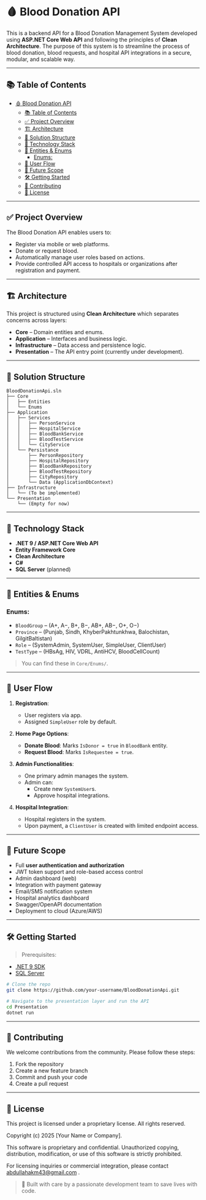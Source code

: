 # 🩸 Blood Donation API

This is a backend API for a Blood Donation Management System developed using **ASP.NET Core Web API** and following the principles of **Clean Architecture**. The purpose of this system is to streamline the process of blood donation, blood requests, and hospital API integrations in a secure, modular, and scalable way.

---

## 📚 Table of Contents

- [🩸 Blood Donation API](#-blood-donation-api)
  - [📚 Table of Contents](#-table-of-contents)
  - [✅ Project Overview](#-project-overview)
  - [🏗️ Architecture](#️-architecture)
  - [📁 Solution Structure](#-solution-structure)
  - [🧪 Technology Stack](#-technology-stack)
  - [🧬 Entities \& Enums](#-entities--enums)
    - [Enums:](#enums)
  - [🔁 User Flow](#-user-flow)
  - [🚀 Future Scope](#-future-scope)
  - [🛠️ Getting Started](#️-getting-started)
  - [🤝 Contributing](#-contributing)
  - [📄 License](#-license)

---

## ✅ Project Overview

The Blood Donation API enables users to:
- Register via mobile or web platforms.
- Donate or request blood.
- Automatically manage user roles based on actions.
- Provide controlled API access to hospitals or organizations after registration and payment.

---

## 🏗️ Architecture

This project is structured using **Clean Architecture** which separates concerns across layers:

- **Core** – Domain entities and enums.
- **Application** – Interfaces and business logic.
- **Infrastructure** – Data access and persistence logic.
- **Presentation** – The API entry point (currently under development).

---

## 📁 Solution Structure

```
BloodDonationApi.sln
├── Core
│   ├── Entities
│   └── Enums
├── Application
│   ├── Services
│   │   ├── PersonService
│   │   ├── HospitalService
│   │   ├── BloodBankService
│   │   ├── BloodTestService
│   │   └── CityService
│   └── Persistance
│       ├── PersonRepository
│       ├── HospitalRepository
│       ├── BloodBankRepository
│       ├── BloodTestRepository
│       ├── CityRepository
│       └── Data (ApplicationDbContext)
├── Infrastructure
│   └── (To be implemented)
└── Presentation
    └── (Empty for now)
```

---

## 🧪 Technology Stack

- **.NET 9 / ASP.NET Core Web API**
- **Entity Framework Core**
- **Clean Architecture**
- **C#**
- **SQL Server** (planned)

---

## 🧬 Entities & Enums

### Enums:
- `BloodGroup` – (A+, A−, B+, B−, AB+, AB−, O+, O−)
- `Province` – (Punjab, Sindh, KhyberPakhtunkhwa, Balochistan, GilgitBaltistan)
- `Role` – (SystemAdmin, SystemUser, SimpleUser, ClientUser)
- `TestType` – (HBsAg, HIV, VDRL, AntiHCV, BloodCellCount)

> You can find these in `Core/Enums/`.

---

## 🔁 User Flow

1. **Registration**:
   - User registers via app.
   - Assigned `SimpleUser` role by default.

2. **Home Page Options**:
   - **Donate Blood**: Marks `IsDonor = true` in `BloodBank` entity.
   - **Request Blood**: Marks `IsRequestee = true`.

3. **Admin Functionalities**:
   - One primary admin manages the system.
   - Admin can:
     - Create new `SystemUser`s.
     - Approve hospital integrations.

4. **Hospital Integration**:
   - Hospital registers in the system.
   - Upon payment, a `ClientUser` is created with limited endpoint access.

---

## 🚀 Future Scope

- Full **user authentication and authorization**
- JWT token support and role-based access control
- Admin dashboard (web)
- Integration with payment gateway
- Email/SMS notification system
- Hospital analytics dashboard
- Swagger/OpenAPI documentation
- Deployment to cloud (Azure/AWS)

---

## 🛠️ Getting Started

> Prerequisites:
- [.NET 9 SDK](https://dotnet.microsoft.com/en-us/download/dotnet/9.0)
- [SQL Server](https://www.microsoft.com/en-us/sql-server/sql-server-downloads)

```bash
# Clone the repo
git clone https://github.com/your-username/BloodDonationApi.git

# Navigate to the presentation layer and run the API
cd Presentation
dotnet run
```

---

## 🤝 Contributing

We welcome contributions from the community. Please follow these steps:

1. Fork the repository
2. Create a new feature branch
3. Commit and push your code
4. Create a pull request

---

## 📄 License

This project is licensed under a proprietary license. All rights reserved.

Copyright (c) 2025 [Your Name or Company].

This software is proprietary and confidential. Unauthorized copying, distribution, modification, or use of this software is strictly prohibited.

For licensing inquiries or commercial integration, please contact abdullahakm43@gmail.com .

> 🔨 Built with care by a passionate development team to save lives with code.